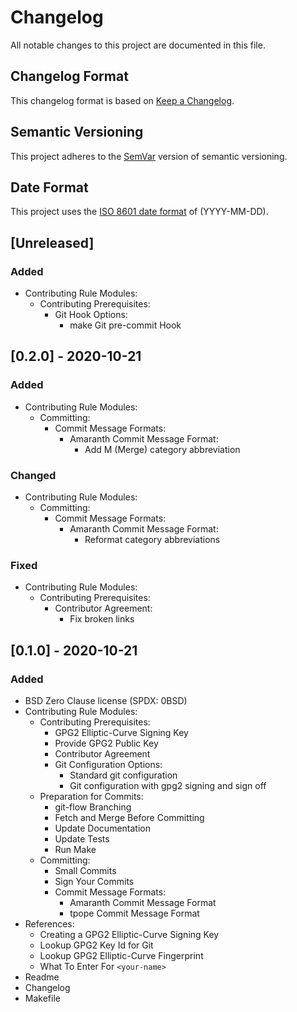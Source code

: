 # Changelog

All notable changes to this project are documented in this file.

## Changelog Format

This changelog format is based on [Keep a Changelog][changelog].

[changelog]: <https://web.archive.org/web/20201014163139/https://keepachangelog.com/en/1.0.0/>

## Semantic Versioning

This project adheres to the [SemVar][semvar] version of semantic
versioning.

[semvar]: <https://web.archive.org/web/20201009135328/https://semver.org/>

## Date Format

This project uses the [ISO 8601 date format][iso] of (YYYY-MM-DD).

[iso]: <https://web.archive.org/web/20201012024406/https://www.iso.org/iso-8601-date-and-time-format.html>

## [Unreleased]

### Added

- Contributing Rule Modules:
    - Contributing Prerequisites:
        - Git Hook Options:
            - make Git pre-commit Hook

## [0.2.0] - 2020-10-21

### Added

- Contributing Rule Modules:
    - Committing:
        - Commit Message Formats:
            - Amaranth Commit Message Format:
                - Add M (Merge) category abbreviation

### Changed
- Contributing Rule Modules:
    - Committing:
        - Commit Message Formats:
            - Amaranth Commit Message Format:
                - Reformat category abbreviations

### Fixed

- Contributing Rule Modules:
    - Contributing Prerequisites:
        - Contributor Agreement:
            - Fix broken links

## [0.1.0] - 2020-10-21

### Added

- BSD Zero Clause license (SPDX: 0BSD)
- Contributing Rule Modules:
    - Contributing Prerequisites:
        - GPG2 Elliptic-Curve Signing Key
        - Provide GPG2 Public Key
        - Contributor Agreement
        - Git Configuration Options:
            - Standard git configuration
            - Git configuration with gpg2 signing and sign off
    - Preparation for Commits:
        - git-flow Branching
        - Fetch and Merge Before Committing
        - Update Documentation
        - Update Tests
        - Run Make
    - Committing:
        - Small Commits
        - Sign Your Commits
        - Commit Message Formats:
            - Amaranth Commit Message Format
            - tpope Commit Message Format
- References:
    - Creating a GPG2 Elliptic-Curve Signing Key
    - Lookup GPG2 Key Id for Git
    - Lookup GPG2 Elliptic-Curve Fingerprint
    - What To Enter For `<your-name>`
- Readme
- Changelog
- Makefile
